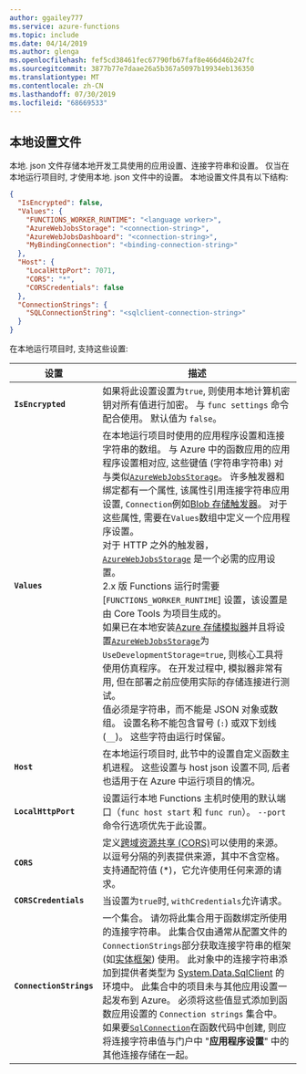 ```yaml
---
author: ggailey777
ms.service: azure-functions
ms.topic: include
ms.date: 04/14/2019
ms.author: glenga
ms.openlocfilehash: fef5cd38461fec67790fb67faf8e466d46b247fc
ms.sourcegitcommit: 3877b77e7daae26a5b367a5097b19934eb136350
ms.translationtype: MT
ms.contentlocale: zh-CN
ms.lasthandoff: 07/30/2019
ms.locfileid: "68669533"
---
```

## <a name="local-settings-file"></a>本地设置文件

本地. json 文件存储本地开发工具使用的应用设置、连接字符串和设置。 仅当在本地运行项目时, 才使用本地. json 文件中的设置。 本地设置文件具有以下结构:

```json
{
  "IsEncrypted": false,
  "Values": {
    "FUNCTIONS_WORKER_RUNTIME": "<language worker>",
    "AzureWebJobsStorage": "<connection-string>",
    "AzureWebJobsDashboard": "<connection-string>",
    "MyBindingConnection": "<binding-connection-string>"
  },
  "Host": {
    "LocalHttpPort": 7071,
    "CORS": "*",
    "CORSCredentials": false
  },
  "ConnectionStrings": {
    "SQLConnectionString": "<sqlclient-connection-string>"
  }
}
```

在本地运行项目时, 支持这些设置:

| 设置      | 描述                            |
| ------------ | -------------------------------------- |
| **`IsEncrypted`** | 如果将此设置设置为`true`, 则使用本地计算机密钥对所有值进行加密。 与 `func settings` 命令配合使用。 默认值为 `false`。 |
| **`Values`** | 在本地运行项目时使用的应用程序设置和连接字符串的数组。 与 Azure 中的函数应用的应用程序设置相对应, 这些键值 (字符串字符串) 对与类似[`AzureWebJobsStorage`]。 许多触发器和绑定都有一个属性, 该属性引用连接字符串应用设置, `Connection`例如[Blob 存储触发器](../articles/azure-functions/functions-bindings-storage-blob.md#trigger---configuration)。 对于这些属性, 需要在`Values`数组中定义一个应用程序设置。 <br/>对于 HTTP 之外的触发器，[`AzureWebJobsStorage`] 是一个必需的应用设置。 <br/>2\.x 版 Functions 运行时需要 [`FUNCTIONS_WORKER_RUNTIME`] 设置，该设置是由 Core Tools 为项目生成的。 <br/> 如果已在本地安装[Azure 存储模拟器](../articles/storage/common/storage-use-emulator.md)并且将设置[`AzureWebJobsStorage`]为`UseDevelopmentStorage=true`, 则核心工具将使用仿真程序。 在开发过程中, 模拟器非常有用, 但在部署之前应使用实际的存储连接进行测试。<br/> 值必须是字符串，而不能是 JSON 对象或数组。 设置名称不能包含冒号 (`:`) 或双下划线 (`__`)。 这些字符由运行时保留。  |
| **`Host`** | 在本地运行项目时, 此节中的设置自定义函数主机进程。 这些设置与 host json 设置不同, 后者也适用于在 Azure 中运行项目的情况。 |
| **`LocalHttpPort`** | 设置运行本地 Functions 主机时使用的默认端口（`func host start` 和 `func run`）。 `--port`命令行选项优先于此设置。 |
| **`CORS`** | 定义[跨域资源共享 (CORS)](https://en.wikipedia.org/wiki/Cross-origin_resource_sharing)可以使用的来源。 以逗号分隔的列表提供来源，其中不含空格。 支持通配符值 (\*)，它允许使用任何来源的请求。 |
| **`CORSCredentials`** |  当设置为`true`时, `withCredentials`允许请求。 |
| **`ConnectionStrings`** | 一个集合。 请勿将此集合用于函数绑定所使用的连接字符串。 此集合仅由通常从配置文件的`ConnectionStrings`部分获取连接字符串的框架 (如[实体框架](https://msdn.microsoft.com/library/aa937723(v=vs.113).aspx)) 使用。 此对象中的连接字符串添加到提供者类型为 [System.Data.SqlClient](https://msdn.microsoft.com/library/system.data.sqlclient(v=vs.110).aspx) 的环境中。 此集合中的项目未与其他应用设置一起发布到 Azure。 必须将这些值显式添加到函数应用设置的 `Connection strings` 集合中。 如果要[`SqlConnection`](https://msdn.microsoft.com/library/system.data.sqlclient.sqlconnection(v=vs.110).aspx)在函数代码中创建, 则应将连接字符串值与门户中 "**应用程序设置**" 中的其他连接存储在一起。 |

[`AzureWebJobsStorage`]: ../articles/azure-functions/functions-app-settings.md#azurewebjobsstorage
